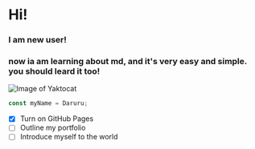 # Hi!

### I am new user!

### now ia am learning about md, and it's very easy and simple. you should leard it too!

![Image of Yaktocat](https://octodex.github.com/images/yaktocat.png)

``` javascript
const myName = Daruru;
```

- [x] Turn on GitHub Pages
- [ ] Outline my portfolio
- [ ] Introduce myself to the world
